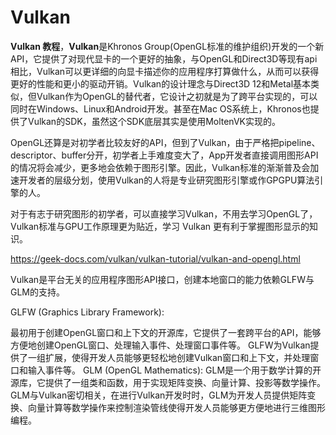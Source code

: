# Vulkan

**Vulkan 教程**，**Vulkan**是Khronos Group(OpenGL标准的维护组织)开发的一个新API，它提供了对现代显卡的一个更好的抽象，与OpenGL和Direct3D等现有api相比，Vulkan可以更详细的向显卡描述你的应用程序打算做什么，从而可以获得更好的性能和更小的驱动开销。Vulkan的设计理念与Direct3D 12和Metal基本类似，但Vulkan作为OpenGL的替代者，它设计之初就是为了跨平台实现的，可以同时在Windows、Linux和Android开发。甚至在Mac OS系统上，Khronos也提供了Vulkan的SDK，虽然这个SDK底层其实是使用MoltenVK实现的。

OpenGL还算是对初学者比较友好的API，但到了Vulkan，由于严格把pipeline、descriptor、buffer分开，初学者上手难度变大了，App开发者直接调用图形API的情况将会减少，更多地会依赖于图形引擎。因此，Vulkan标准的渐渐普及会加速开发者的层级分划，使用Vulkan的人将是专业研究图形引擎或作GPGPU算法引擎的人。

对于有志于研究图形的初学者，可以直接学习Vulkan，不用去学习OpenGL了，Vulkan标准与GPU工作原理更为贴近，学习 Vulkan 更有利于掌握图形显示的知识。

https://geek-docs.com/vulkan/vulkan-tutorial/vulkan-and-opengl.html

Vulkan是平台无关的应用程序图形API接口，创建本地窗口的能力依赖GLFW与GLM的支持。

GLFW (Graphics Library Framework):

最初用于创建OpenGL窗口和上下文的开源库，它提供了一套跨平台的API，能够方便地创建OpenGL窗口、处理输入事件、处理窗口事件等。
GLFW为Vulkan提供了一组扩展，使得开发人员能够更轻松地创建Vulkan窗口和上下文，并处理窗口和输入事件等。
GLM (OpenGL Mathematics):
GLM是一个用于数学计算的开源库，它提供了一组类和函数，用于实现矩阵变换、向量计算、投影等数学操作。
GLM与Vulkan密切相关，在进行Vulkan开发时时，GLM为开发人员提供矩阵变换、向量计算等数学操作来控制渲染管线使得开发人员能够更方便地进行三维图形编程。